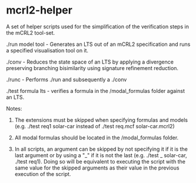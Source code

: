 # mcrl2-helper
A set of helper scripts used for the simplification of the verification steps in the mCRL2 tool-set.

./run model tool - Generates an LTS out of an mCRL2 specification and runs a specified visualisation tool on it.

./conv - Reduces the state space of an LTS by applying a divergence preserving branching bisimilarity using 
signature refinement reduction.

./runc - Performs ./run and subsequently a ./conv

./test formula lts - verifies a formula in the /modal_formulas folder against an LTS.

Notes:

1. The extensions must be skipped when specifying formulas and models (e.g. ./test req1 solar-car instead of ./test req.mcf solar-car.mcrl2)

2. All modal formulas should be located in the /modal_formulas folder.

3. In all scripts, an argument can be skipped by not specifying it if it is the last argument or by using a "_" if it is not the last (e.g. ./test _ solar-car, ./test req1). Doing so will be equivalent to executing the script with the same value for the skipped arguments as their value in the previous execution of the script.
